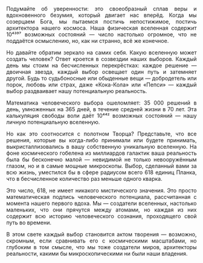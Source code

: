<p align="justify">Подумайте об уверенности: это своеобразный сплав веры и вдохновенного безумия, который двигает нас вперёд. Когда мы созерцаем Бога, мы пытаемся постичь непостижимое, постичь архитектора нашего космоса. Наша физическая вселенная содержит 10⁴³⁹⁷ возможных состояний — число настолько огромное, что не поддаётся осмыслению, но, как ни странно, всё же конечное.</p>

<p align="justify">Но давайте обратим зеркало на самих себя. Какую вселенную может создать человек? Ответ кроется в созвездии наших выборов. Каждый день мы стоим на бесчисленных перекрёстках: каждое решение — двоичная звезда, каждый выбор освещает один путь и затемняет другой. Будь то судьбоносные или обыденные вещи — добродетель или порок, любовь или страх, даже «Кока-Кола» или «Пепси» — каждый выбор раздваивает нашу потенциальную реальность.</p>

<p align="justify">Математика человеческого выбора ошеломляет: 35 000 решений в день, умноженных на 365 дней, в течение средней жизни в 70 лет. Эта калькуляция свободы воли даёт 10⁴⁴² возможных состояний — нашу личную потенциальную вселенную.</p>

<p align="justify">Но как это соотносится с полотном Творца? Представьте, что все решения, которые вы когда-либо принимали или будете принимать, выкристаллизовались в вашу собственную уникальную вселенную. На фоне космического гобелена из миллиардов галактик ваша реальность была бы бесконечно малой — невидимой не только невооружённым глазом, но и в самые мощные микроскопы. Выбор, сделанный вами за всю жизнь, уместился бы в сфере радиусом всего 618 единиц Планка, что в бесчисленное количество раз меньше одного кварка.</p>

<p align="justify">Это число, 618, не имеет никакого мистического значения. Это просто математическая подпись человеческого потенциала, рассчитанная с момента нашего первого вдоха. Мы — создатели вселенных, настолько маленьких, что они прячутся между атомами, но каждая из них содержит всю историю человеческого сознания, проходящего свой путь во времени.</p>

<p align="justify">В этом свете каждый выбор становится актом творения — возможно, скромным, если сравнивать его с космическими масштабами, но глубоким в том смысле, что мы тоже создатели миров, архитекторы реальности, какими бы микроскопическими ни были наши владения.</p>
